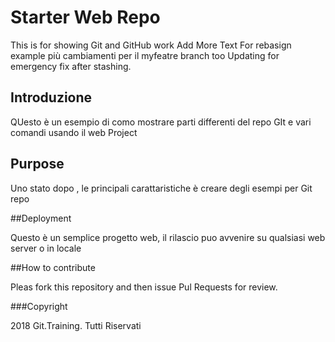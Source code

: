 # Starter Web Repo

This is for showing Git and GitHub work
Add More Text For rebasign example 
più cambiamenti per il myfeatre branch too 
Updating for emergency fix after stashing.

## Introduzione

QUesto è un esempio di como mostrare parti differenti del repo GIt 
e vari comandi usando il web Project

## Purpose

Uno stato dopo , le principali carattaristiche 
è creare degli esempi per Git repo 

##Deployment

Questo è un semplice progetto web, il rilascio puo 
avvenire su qualsiasi web server o in locale 

##How to contribute

Pleas fork this repository and then issue Pul Requests for review.

###Copyright 

2018 Git.Training. Tutti Riservati 
